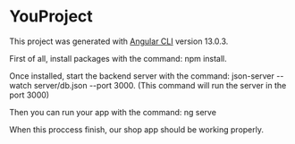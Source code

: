 # YouProject

This project was generated with [Angular CLI](https://github.com/angular/angular-cli) version 13.0.3.


First of all, install packages with the command: npm install.

Once installed, start the backend server with the command: json-server --watch server/db.json --port 3000. (This command will run the server in the port 3000)

Then you can run your app with the command: ng serve

When this proccess finish, our shop app should be working properly.
